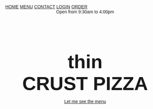<!DOCTYPE html>
<html>
<title>W3.CSS Template</title>
<meta charset="UTF-8">
<meta name="viewport" content="width=device-width, initial-scale=1">
<link rel="stylesheet" href="https://www.w3schools.com/w3css/4/w3.css">
<link rel="stylesheet" href="https://fonts.googleapis.com/css?family=Amatic+SC">
<style>
body, html {height: 100%}
body,h1,h2,h3,h4,h5,h6 {font-family: "Amatic SC", sans-serif}
.menu {display: none}
.bgimg {
  background-repeat: no-repeat;
  background-size: cover;
  background-image: url("Black\ Rice\ Salad\,\ Rice\ Noodles\ with\ Lentils\ -01.jpeg");
  min-height: 120%;
}
</style>
<body>

<!-- Navbar (sit on top) -->
<div class="w3-top w3-hide-small">
  <div class="w3-bar w3-xlarge w3-black w3-opacity w3-hover-opacity-off" id="myNavbar">
    <a href="#" class="w3-bar-item w3-button">HOME</a>
    <a href="#menu" class="w3-bar-item w3-button">MENU</a>
    <a href="#menu" class="w3-bar-item w3-button">CONTACT</a>
    <a href="#myMap" class="w3-bar-item w3-button">LOGIN</a>
    <a href="#login" class="w3-bar-item w3-button">ORDER</a>
  </div>
</div>
  
<!-- Header with image -->
<header class="bgimg w3-display-container w3-grayscale-min" id="home">
  <div class="w3-display-bottomleft w3-padding">
    <span class="w3-tag w3-xlarge">Open from 9:30am to 4:00pm</span>
  </div>
  <div class="w3-display-middle w3-center">
    <span class="w3-text-white w3-hide-small" style="font-size:100px"><br></span>
    <span class="w3-text-white w3-hide-large w3-hide-medium" style="font-size:60px"><b>thin<br>CRUST PIZZA</b></span>
    <p><a href="#menu" class="w3-button w3-xxlarge w3-black">Let me see the menu</a></p>
  </div>
</header>
